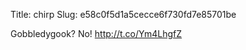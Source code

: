 Title: chirp
Slug: e58c0f5d1a5cecce6f730fd7e85701be

Gobbledygook? No! <a href="http://t.co/Ym4LhgfZ">http://t.co/Ym4LhgfZ</a>
